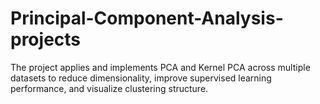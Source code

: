 # Principal-Component-Analysis-projects
The project applies and implements PCA and Kernel PCA across multiple datasets to reduce dimensionality, improve supervised learning performance, and visualize clustering structure.
